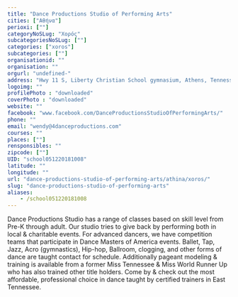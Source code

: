 ```yaml
---
title: "Dance Productions Studio of Performing Arts"
cities: ["Αθήνα"]
perioxi: [""]
categoryNoSLug: "Χορός"
subcategoriesNoSLug: [""]
categories: ["xoros"]
subcategories: [""]
organisationid: ""
organisation: ""
orgurl: "undefined-"
address: "Hwy 11 S, Liberty Christian School gymnasium, Athens, Tennessee 37303"
logoimg: ""
profilePhoto : "downloaded"
coverPhoto : "downloaded"
website: ""
facebook: "www.facebook.com/DanceProductionsStudioOfPerformingArts/"
phone: ""
email: "wendy@4danceproductions.com"
courses: ""
places: [""]
rensponsibles: ""
zipcode: [""]
UID: "school051220181008"
latitude: ""
longitude: ""
url: "dance-productions-studio-of-performing-arts/athina/xoros/"
slug: "dance-productions-studio-of-performing-arts"
aliases:
    - /school051220181008
---
```





Dance Productions Studio has a range of classes based on skill level from Pre-K through adult. Our studio tries to give back by performing both in local &amp; charitable events. For advanced dancers, we have competition teams that participate in Dance Masters of America events. Ballet, Tap, Jazz, Acro (gymnastics), Hip-hop, Ballroom, clogging, and other forms of dance are taught contact for schedule. Additionally pageant modeling &amp; training is available from a former Miss Tennessee &amp; Miss World Runner Up who has also trained other title holders. Come by &amp; check out the most affordable, professional choice in dance taught by certified trainers in East Tennessee.